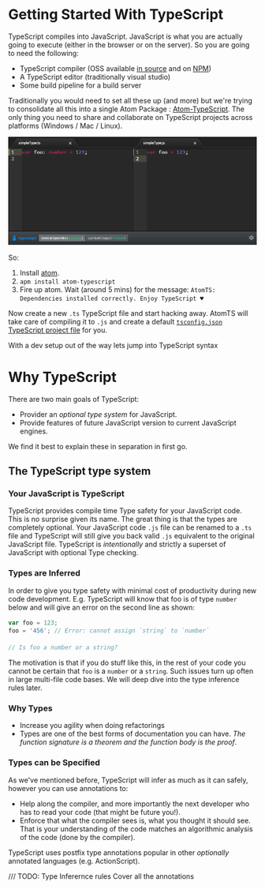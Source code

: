 # Getting Started With TypeScript

TypeScript compiles into JavaScript. JavaScript is what you are actually going to execute (either in the browser or on the server). So you are going to need the following: 

* TypeScript compiler (OSS available [in source](https://github.com/Microsoft/TypeScript/) and on [NPM](https://www.npmjs.com/package/typescript))
* A TypeScript editor (traditionally visual studio)
* Some build pipeline for a build server

Traditionally you would need to set all these up (and more) but we're trying to consolidate all this into a single Atom Package : [Atom-TypeScript](https://atom.io/packages/atom-typescript). The only thing you need to share and collaborate on TypeScript projects across platforms (Windows / Mac / Linux). 

![](./images/ch1/atomts.png)

So: 
1. Install [atom](https://atom.io/).
1. `apm install atom-typescript`
1. Fire up atom. Wait (around 5 mins) for the message: `AtomTS: Dependencies installed correctly. Enjoy TypeScript ♥`
 
Now create a new `.ts` TypeScript file and start hacking away. AtomTS will take care of compiling it to `.js` and create a default [`tsconfig.json` TypeScript project file](https://github.com/TypeStrong/atom-typescript/blob/master/docs/tsconfig.md) for you. 

With a dev setup out of the way lets jump into TypeScript syntax


# Why TypeScript
There are two main goals of TypeScript: 
* Provider an *optional type system* for JavaScript.
* Provide features of future JavaScript version to current JavaScript engines.

We find it best to explain these in separation in first go.

## The TypeScript type system

### Your JavaScript is TypeScript
TypeScript provides compile time Type safety for your JavaScript code. This is no surprise given its name. The great thing is that the types are completely optional. Your JavaScript code `.js` file can be renamed to a `.ts` file and TypeScript will still give you back valid `.js` equivalent to the original JavaScript file. TypeScript is *intentionally* and strictly a superset of JavaScript with optional Type checking.

### Types are Inferred
In order to give you type safety with minimal cost of productivity during new code development. E.g. TypeScript will know that foo is of type `number` below and will give an error on the second line as shown: 

```ts
var foo = 123;
foo = '456'; // Error: cannot assign `string` to `number`

// Is foo a number or a string? 
```
The motivation is that if you do stuff like this, in the rest of your code you cannot be certain that `foo` is a `number` or a `string`. Such issues turn up often in large multi-file code bases. We will deep dive into the type inference rules later. 

### Why Types
* Increase you agility when doing refactorings
* Types are one of the best forms of documentation you can have. *The function signature is a theorem and the function body is the proof*.

### Types can be Specified
As we've mentioned before, TypeScript will infer as much as it can safely, however you can use annotations to: 
* Help along the compiler, and more importantly the next developer who has to read your code (that might be future you!).
* Enforce that what the compiler sees is, what you thought it should see. That is your understanding of the code matches an algorithmic analysis of the code (done by the compiler). 

TypeScript uses postfix type annotations popular in other *optionally* annotated languages (e.g. ActionScript). 

/// TODO: 
Type Inferernce rules 
Cover all the annotations